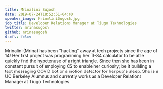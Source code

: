```yaml
---
title: Mrinalini Sugosh
date: 2019-07-24T18:52:51-04:00
speaker_image: MrinaliniSugosh.jpg
job_title: Developer Relations Manager at Tiugo Technologies
twitter: mrinasugosh
github: mrinasugosh
draft: false
---
```


Mrinalini (Mrina) has been "hacking" away at tech projects since the age of 14! Her first project was programming her TI-84 calculator to be able quickly find the hypotenuse of a right triangle. Since then she has been in constant pursuit of employing CS to enable her curiosity; be it building a text messaging COVID bot or a motion detector for her pup's sleep. She is a UC Berkeley Alumnus and currently works as a Developer Relations Manager at Tiugo Technologies.


